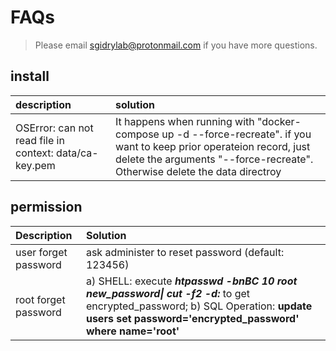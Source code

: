 # FAQs

> Please email sgidrylab@protonmail.com if you have more questions.

## install

| description | solution |
| :--- | :--- |
| OSError: can not read file in context: data/ca-key.pem | It happens when running with "docker-compose up -d --force-recreate". if you want to keep prior operateion record, just delete the arguments "--force-recreate". Otherwise delete the data directroy |

## permission

| Description | Solution |
| :--- | :--- |
| user forget password | ask administer to reset password \(default: 123456\) |
| root forget password | a\) SHELL: execute _**htpasswd -bnBC 10 root new\_password\| cut -f2 -d:**_ to get encrypted\_password;  b\) SQL Operation: **update users set password='encrypted\_password' where name='root'** |





